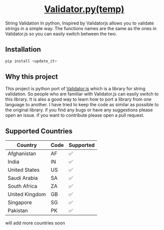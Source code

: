 <h1 align="center"><a href="#"> Validator.py(temp)</a></h1>

String Validation In python, Inspired by Validatorjs allows you to validate strings in a simple way. The functions names are the same as the ones in Validator.js
so you can easily switch between the two. 

## Installation

```bash
pip install <update_it>
```

## Why this project

This project is python port of [Validator.js](https://github.com/validatorjs/validator.js) which is a library for string validation. So people who are familiar with Validator.js can easily switch to this library. 
It is also a good way to learn how to port a library from one language to another.
I have tried to keep the code as similar as possible to the original library.
if you find any bugs or have any suggestions please open an issue.
if you want to contribute please open a pull request.

## Supported Countries

| Country | Code | Supported | 
| --- | --- | --- |
| Afghanistan | AF | ✅ |
| India | IN | ✅ |
| United States | US | ✅ |
| Saudi Arabia | SA | ✅ |
| South Africa | ZA | ✅ |
| United Kingdom | GB | ✅ |
| Singapore | SG | ✅ |
| Pakistan | PK | ✅ |


will add more countries soon
